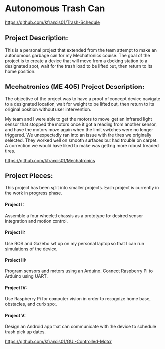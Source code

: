 
<h1>Autonomous Trash Can</h1>
<p><a href="https://github.com/kfrancis01/Trash-Schedule">https://github.com/kfrancis01/Trash-Schedule</a></p>

<h2> Project Description:</h2>

<p>This is a personal project that extended from the team attempt to make an
autonomous garbage can for my Mechatronics course. The goal of the project
is to create a device that will move from a docking station to a designated spot,
wait for the trash load to be lifted out, then return to its home position.<p>

<h2> Mechatronics (ME 405) Project Description:</h2>
<p>The objective of the project was to have a
proof of concept device navigate to a
designated location, wait for weight to be lifted
out, then return to its original position without
user intervention.<p>
<p>My team and I were able to get the motors to move, get an infrared light sensor that stopped
the motors once it got a reading from another sensor, and have the motors move again when
the limit switches were no longer triggered.
We unexpectedly ran into an issue with the tires we originally selected. They worked well
on smooth surfaces but had trouble on carpet. A correction we would have liked to make was getting more robust treaded tires.<p>
 
<p><a href="https://github.com/kfrancis01/Mechatronics">https://github.com/kfrancis01/Mechatronics</a></p>
  
<h2> Project Pieces:</h2>

<p>This project has been split into smaller projects. Each project is currently in the work in progress phase.<p>

<h4> Project I:</h4> Assemble a four wheeled chassis as a prototype for desired sensor integration and motion control.

<h4> Project II:</h4> Use ROS and Gazebo set up on my personal laptop so that I can run simulations of the device.

<h4> Project III:</h4> Program sensors and motors using an Arduino. Connect Raspberry Pi to Arduino using UART.

<h4> Project IV:</h4> Use Raspberry Pi for computer vision in order to recognize home base, obstacles, and curb spot.

<h4> Project V:</h4> Design an Android app that can communicate with the device to schedule trash pick up dates.

<p><a href="https://github.com/kfrancis01/GUI-Controlled-Motor">https://github.com/kfrancis01/GUI-Controlled-Motor</a></p>
